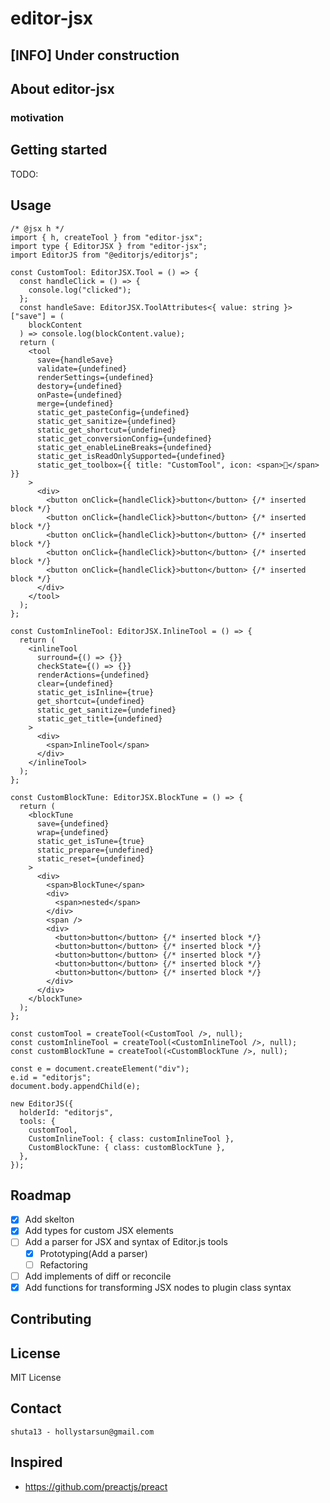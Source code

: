 # editor-jsx

## [INFO] Under construction

## About editor-jsx

### motivation

## Getting started

TODO:

## Usage

```tsx
/* @jsx h */
import { h, createTool } from "editor-jsx";
import type { EditorJSX } from "editor-jsx";
import EditorJS from "@editorjs/editorjs";

const CustomTool: EditorJSX.Tool = () => {
  const handleClick = () => {
    console.log("clicked");
  };
  const handleSave: EditorJSX.ToolAttributes<{ value: string }>["save"] = (
    blockContent
  ) => console.log(blockContent.value);
  return (
    <tool
      save={handleSave}
      validate={undefined}
      renderSettings={undefined}
      destory={undefined}
      onPaste={undefined}
      merge={undefined}
      static_get_pasteConfig={undefined}
      static_get_sanitize={undefined}
      static_get_shortcut={undefined}
      static_get_conversionConfig={undefined}
      static_get_enableLineBreaks={undefined}
      static_get_isReadOnlySupported={undefined}
      static_get_toolbox={{ title: "CustomTool", icon: <span>🔮</span> }}
    >
      <div>
        <button onClick={handleClick}>button</button> {/* inserted block */}
        <button onClick={handleClick}>button</button> {/* inserted block */}
        <button onClick={handleClick}>button</button> {/* inserted block */}
        <button onClick={handleClick}>button</button> {/* inserted block */}
        <button onClick={handleClick}>button</button> {/* inserted block */}
      </div>
    </tool>
  );
};

const CustomInlineTool: EditorJSX.InlineTool = () => {
  return (
    <inlineTool
      surround={() => {}}
      checkState={() => {}}
      renderActions={undefined}
      clear={undefined}
      static_get_isInline={true}
      get_shortcut={undefined}
      static_get_sanitize={undefined}
      static_get_title={undefined}
    >
      <div>
        <span>InlineTool</span>
      </div>
    </inlineTool>
  );
};

const CustomBlockTune: EditorJSX.BlockTune = () => {
  return (
    <blockTune
      save={undefined}
      wrap={undefined}
      static_get_isTune={true}
      static_prepare={undefined}
      static_reset={undefined}
    >
      <div>
        <span>BlockTune</span>
        <div>
          <span>nested</span>
        </div>
        <span />
        <div>
          <button>button</button> {/* inserted block */}
          <button>button</button> {/* inserted block */}
          <button>button</button> {/* inserted block */}
          <button>button</button> {/* inserted block */}
          <button>button</button> {/* inserted block */}
        </div>
      </div>
    </blockTune>
  );
};

const customTool = createTool(<CustomTool />, null);
const customInlineTool = createTool(<CustomInlineTool />, null);
const customBlockTune = createTool(<CustomBlockTune />, null);

const e = document.createElement("div");
e.id = "editorjs";
document.body.appendChild(e);

new EditorJS({
  holderId: "editorjs",
  tools: {
    customTool,
    CustomInlineTool: { class: customInlineTool },
    CustomBlockTune: { class: customBlockTune },
  },
});
```

## Roadmap

- [x] Add skelton
- [x] Add types for custom JSX elements
- [ ] Add a parser for JSX and syntax of Editor.js tools
  - [x] Prototyping(Add a parser)
  - [ ] Refactoring
- [ ] Add implements of diff or reconcile
- [x] Add functions for transforming JSX nodes to plugin class syntax

## Contributing

## License

MIT License

## Contact

`shuta13 - hollystarsun@gmail.com`

## Inspired

- https://github.com/preactjs/preact
<!-- ref. https://github.com/othneildrew/Best-README-Template/blob/master/README.md -->
